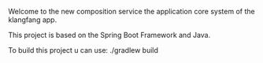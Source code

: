 Welcome to the new composition service the application core system of the klangfang app.

This project is based on the Spring Boot Framework and Java.

To build this project u can use:
./gradlew build